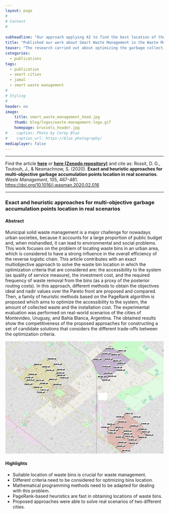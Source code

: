 ```yaml
---
layout: page
#
# Content
#

subheadline: "Our approach applying AI to find the best location of the bins in a city has been published in this high-impact journal."
title: "Published our work about Smart Waste Management in the Waste Management journal"
teaser: "The research carried out about optimizing the garbage collection points' localization, and configuration provided competitive results. Waste Management journal has published our research work on this topic."
categories:
  - publications
tags:
  - publication
  - smart cities
  - jamal
  - smart waste management
#
# Styling
#
header: no
image: 
    title: smart_waste_management_head.jpg
    thumb: blog/logos/waste-management-logo.gif
    homepage: brussels_header.jpg
#    caption: Photo by Corey Blaz
#    caption_url: https://blaz.photography/
mediaplayer: false
---
```







****

Find the article [**here**](https://jamaltoutouh.github.io/downloads/wastemanagement2020.pdf) or [**here (Zenodo repository)**](https://zenodo.org/record/4598742) and cite as:
Rossit, D. G., Toutouh, J., & Nesmachnow, S. (2020). **Exact and heuristic approaches for multi-objective garbage accumulation points location in real scenarios**. *Waste Management*, 105, 467-481.
https://doi.org/10.1016/j.wasman.2020.02.016

---

### Exact and heuristic approaches for multi-objective garbage accumulation points location in real scenarios
#### Abstract
Municipal solid waste management is a major challenge for nowadays urban societies, because it accounts for a large proportion of public budget and, when mishandled, it can lead to environmental and social problems. This work focuses on the problem of locating waste bins in an urban area, which is considered to have a strong influence in the overall efficiency of the reverse logistic chain. This article contributes with an exact multiobjective approach to solve the waste bin location in which the optimization criteria that are considered are: the accessibility to the system (as quality of service measure), the investment cost, and the required frequency of waste removal from the bins (as a proxy of the posterior routing costs). In this approach, different methods to obtain the objectives ideal and nadir values over the Pareto front are proposed and compared. Then, a family of heuristic methods based on the PageRank algorithm is proposed which aims to optimize the accessibility to the system, the amount of collected waste and the installation cost. The experimental evaluation was performed on real-world scenarios of the cities of Montevideo, Uruguay, and Bahía Blanca, Argentina. The obtained results show the competitiveness of the proposed approaches for constructing a set of candidate solutions that considers the different trade-offs between the optimization criteria.

![Illustration of the problem representation](https://github.com/jamaltoutouh/jamaltoutouh.github.io/blob/master/images/blog/content/waste-management-instance.jpg?raw=true "Illustration of the problem representation")


#### Highlights
- Suitable location of waste bins is crucial for waste management.
- Different criteria need to be considered for optimizing bins location.
- Mathematical programming methods need to be adapted for dealing with this problem.
- PageRank-based heuristics are fast in obtaining locations of waste bins.
- Proposed approaches were able to solve real scenarios of two different cities.




 
